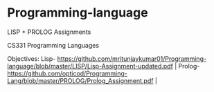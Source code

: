 # Programming-language
LISP + PROLOG Assignments

CS331 Programming Languages

Objectives: Lisp- https://github.com/mritunjaykumar01/Programming-language/blob/master/LISP/Lisp-Assignment-updated.pdf | 
            Prolog- https://github.com/opticod/Programming-Lang/blob/master/PROLOG/Prolog_Assignment.pdf | 
